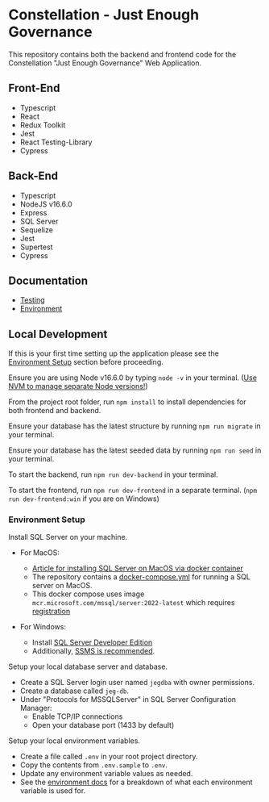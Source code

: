 # Constellation - Just Enough Governance 

This repository contains both the backend and frontend code for the Constellation "Just Enough Governance" Web Application.

## Front-End 
* Typescript
* React
* Redux Toolkit
* Jest
* React Testing-Library
* Cypress

## Back-End
* Typescript
* NodeJS v16.6.0
* Express
* SQL Server
* Sequelize
* Jest
* Supertest
* Cypress

## Documentation
* [Testing](docs/testing.md)
* [Environment](docs/environment.md)

## Local Development

If this is your first time setting up the application please see the [Environment Setup](#environment-setup) section before proceeding.

Ensure you are using Node v16.6.0  by typing `node -v` in your terminal. ([Use NVM to manage separate Node versions!](https://github.com/nvm-sh/nvm))

From the project root folder, run `npm install` to install dependencies for both frontend and backend.

Ensure your database has the latest structure by running `npm run migrate` in your terminal.

Ensure your database has the latest seeded data by running `npm run seed` in your terminal.

To start the backend, run `npm run dev-backend` in your terminal.

To start the frontend, run `npm run dev-frontend` in a separate terminal. (`npm run dev-frontend:win` if you are on Windows)


### Environment Setup

Install SQL Server on your machine.

* For MacOS:
  * [Article for installing SQL Server on MacOS via docker container](https://adamwilbert.com/blog/2018/3/26/get-started-with-sql-server-on-macos-complete-with-a-native-gui)
  * The repository contains a [docker-compose.yml](docker-compose.yml)
 for running a SQL server on MacOS.
  * This docker compose uses image `mcr.microsoft.com/mssql/server:2022-latest` which requires [registration](https://info.microsoft.com/ww-landing-sql-server-2022.html?culture=en-us&country=US)

* For Windows:
  * Install [SQL Server Developer Edition](https://www.microsoft.com/en-us/sql-server/sql-server-downloads)
  * Additionally, [SSMS is recommended](https://docs.microsoft.com/en-us/sql/ssms/download-sql-server-management-studio-ssms?view=sql-server-ver15).

Setup your local database server and database.

* Create a SQL Server login user named `jegdba` with owner permissions.
* Create a database called `jeg-db`.
* Under "Protocols for MSSQLServer" in SQL Server Configuration Manager:
  * Enable TCP/IP connections 
  * Open your database port (1433 by default)

Setup your local environment variables.

* Create a file called `.env` in your root project directory.
* Copy the contents from `.env.sample` to `.env`.
* Update any environment variable values as needed.
* See the [environment docs](docs/environment.md) for a breakdown of what each environment variable is used for.